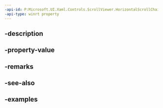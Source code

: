 ```yaml
---
-api-id: P:Microsoft.UI.Xaml.Controls.ScrollViewer.HorizontalScrollChainingMode
-api-type: winrt property
---
```


## -description

## -property-value

## -remarks

## -see-also

## -examples

